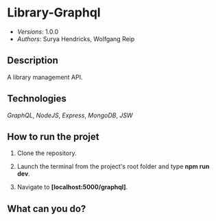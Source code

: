 Library-Graphql
=====
* *Versions*: 1.0.0
* *Authors*: Surya Hendricks, Wolfgang Reip

Description
----
A library management API. 

Technologies
----
*GraphQL*, *NodeJS*, *Express*, *MongoDB*, *JSW*

How to run the projet
----

1. Clone the repository.

2. Launch the terminal from the project's root folder and type **npm run dev**.

3. Navigate to **[localhost:5000/graphql]**. 

What can you do? 
-----









